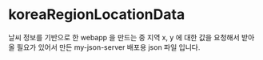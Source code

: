 # koreaRegionLocationData

날씨 정보를 기반으로 한 webapp 을 만드는 중 지역 x, y 에 대한 값을 요청해서 받아올 필요가 있어서 만든 my-json-server 배포용 json 파일 입니다.
